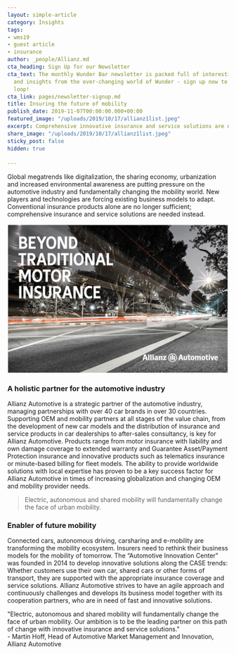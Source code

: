 ```yaml
---
layout: simple-article
category: Insights
tags:
- wms19
- guest article
- insurance
author: _people/Allianz.md
cta_heading: Sign Up for our Newsletter
cta_text: The monthly Wunder Bar newsletter is packed full of interesting news, updates
  and insights from the ever-changing world of Wunder - sign up now to stay in the
  loop!
cta_link: pages/newsletter-signup.md
title: Insuring the future of mobility
publish_date: 2019-11-07T00:00:00.000+00:00
featured_image: "/uploads/2019/10/17/allianz1list.jpeg"
excerpt: Comprehensive innovative insurance and service solutions are needed.
share_image: "/uploads/2019/10/17/allianz1list.jpeg"
sticky_post: false
hidden: true

---
```

Global megatrends like digitalization, the sharing economy, urbanization and increased environmental awareness are putting pressure on the automotive industry and fundamentally changing the mobility world. New players and technologies are forcing existing business models to adapt. Conventional insurance products alone are no longer sufficient; comprehensive insurance and service solutions are needed instead.

![](/uploads/2019/10/17/allianz1body.jpg)

### **A holistic partner for the automotive industry**

Allianz Automotive is a strategic partner of the automotive industry, managing partnerships with over 40 car brands in over 30 countries. Supporting OEM and mobility partners at all stages of the value chain, from the development of new car models and the distribution of insurance and service products in car dealerships to after-sales consultancy, is key for Allianz Automotive. Products range from motor insurance with liability and own damage coverage to extended warranty and Guarantee Asset/Payment Protection insurance and innovative products such as telematics insurance or minute-based billing for fleet models. The ability to provide worldwide solutions with local expertise has proven to be a key success factor for Allianz Automotive in times of increasing globalization and changing OEM and mobility provider needs.

> Electric, autonomous and shared mobility will fundamentally change the face of urban mobility.

### **Enabler of future mobility**

Connected cars, autonomous driving, carsharing and e-mobility are transforming the mobility ecosystem. Insurers need to rethink their business models for the mobility of tomorrow. The “Automotive Innovation Center" was founded in 2014 to develop innovative solutions along the CASE trends: Whether customers use their own car, shared cars or other forms of transport, they are supported with the appropriate insurance coverage and service solutions. Allianz Automotive strives to have an agile approach and continuously challenges and develops its business model together with its cooperation partners, who are in need of fast and innovative solutions.

"Electric, autonomous and shared mobility will fundamentally change the face of urban mobility. Our ambition is to be the leading partner on this path of change with innovative insurance and service solutions."  
\- Martin Hoff, Head of Automotive Market Management and Innovation, Allianz Automotive
